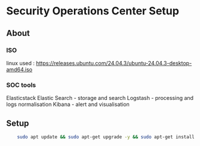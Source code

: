 # Security Operations Center Setup

## About

### ISO

linux used : https://releases.ubuntu.com/24.04.3/ubuntu-24.04.3-desktop-amd64.iso

### SOC tools 

Elasticstack
    Elastic Search - storage and search 
    Logstash       - processing and logs normalisation
    Kibana         - alert and visualisation

## Setup

```bash
    sudo apt update && sudo apt-get upgrade -y && sudo apt-get install git && git clone https://github.com/ftTower/Purple-Lab.git && cd Purple-Lab && clear && pwd && ls && make soc 
```
